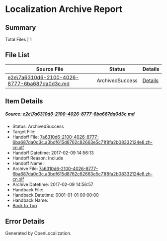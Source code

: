 # <a name='report-top'></a> Localization Archive Report

## Summary
 Total Files | 1

## File List
 Source File | Status | Details 
 ----------- | ------ | ------- 
 [e2e\7a6310d6-2100-4026-8777-6ba687da0d3c.md](https://github.com/OpenLocalizationTestOrg/ol-test0/blob/83562f35d170fc8ac70ebe77309373d5a3db3f80/e2e/7a6310d6-2100-4026-8777-6ba687da0d3c.md) | ArchivedSuccess | [Details](#6791c4ecf508fb1f6ab1430bdd44484c22ccc1693)

## Item Details
##### <a name='6791c4ecf508fb1f6ab1430bdd44484c22ccc1693'></a> Source: [e2e\7a6310d6-2100-4026-8777-6ba687da0d3c.md](https://github.com/OpenLocalizationTestOrg/ol-test0/blob/83562f35d170fc8ac70ebe77309373d5a3db3f80/e2e/7a6310d6-2100-4026-8777-6ba687da0d3c.md)
* Status: ArchivedSuccess
* Target File: 
* Handoff File: [7a6310d6-2100-4026-8777-6ba687da0d3c.a3bdf615d8762c82663e5c71f8fa2b08332124e8.zh-cn.xlf](https://github.com/OpenLocalizationTestOrg/ol-test0-handoff/blob/9d6d764673c167be83358ba2044be7078f5f9e0d/ol-handoff/OpenLocalizationTestOrg/ol-test0-zhcn/shujia/ht/7a6310d6-2100-4026-8777-6ba687da0d3c.a3bdf615d8762c82663e5c71f8fa2b08332124e8.zh-cn.xlf)
* Handoff Datetime: 2017-02-09 14:56:13
* Handoff Reason: Include
* Handoff Name: 
* Archive File: [7a6310d6-2100-4026-8777-6ba687da0d3c.a3bdf615d8762c82663e5c71f8fa2b08332124e8.zh-cn.xlf](https://github.com/OpenLocalizationTestOrg/ol-test0-handoff/blob/ab4b0e336f76bf7f209445ba8d2155665755ece2/ol-archive/OpenLocalizationTestOrg/ol-test0-zhcn/shujia/ht/7a6310d6-2100-4026-8777-6ba687da0d3c.a3bdf615d8762c82663e5c71f8fa2b08332124e8.zh-cn.xlf)
* Archive Datetime: 2017-02-09 14:56:57
* Handback File: 
* Handback Datetime: 0001-01-01 00:00:00
* Handback Name: 
* [Back to Top](#report-top)


## Error Details

Generated by OpenLocalization.
